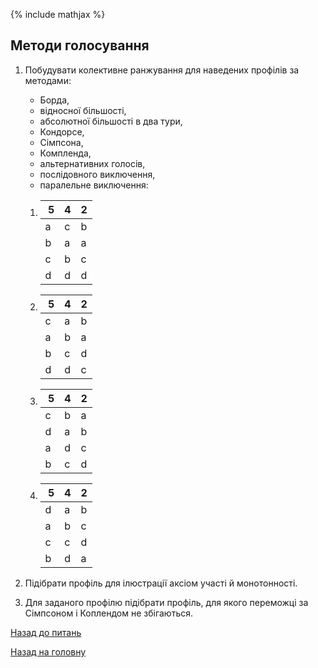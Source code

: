 <!-- 15.05 -->
{% include mathjax %}

## Методи голосування

1. Побудувати колективне ранжування для наведених профілів за
методами: 
	
	- Борда, 
	- відносної більшості, 
	- абсолютної більшості в два тури, 
	- Кондорсе, 
	- Сімпсона, 
	- Компленда, 
	- альтернативних голосів, 
	- послідовного виключення, 
	- паралельне виключення:

	1. 
		&nbsp;5 | 4 | 2
		------- | - | -
		a | c | b
		b | a | a
		c | b | c
		d | d | d

	2. 
		&nbsp;5 | 4 | 2
		------- | - | -
		c | a | b
		a | b | a
		b | c | d
		d | d | c

	3. 
		&nbsp;5 | 4 | 2
		------- | - | -
		c | b | a
		d | a | b
		a | d | c
		b | c | d

	4. 
		&nbsp;5 | 4 | 2
		------- | - | -
		d | a | b
		a | b | c
		c | c | d
		b | d | a

2. Підібрати профіль для ілюстрації аксіом участі й монотонності.

3. Для заданого профілю підібрати профіль, для якого переможці за Сімпсоном і Коплендом не збігаються.

[Назад до питань](README.md)

[Назад на головну](../README.md)
